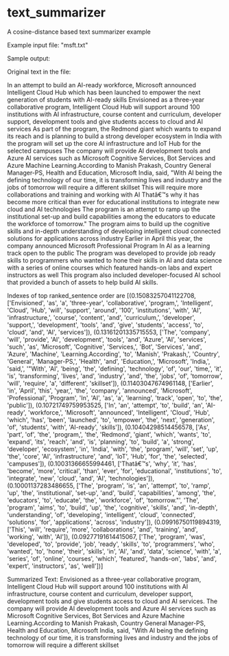 # text_summarizer
A cosine-distance based text summarizer example

Example input file: "msft.txt"

Sample output:

Original text in the file:

In an attempt to build an AI-ready workforce, Microsoft announced Intelligent Cloud Hub which has been launched to empower the next generation of students with AI-ready skills
Envisioned as a three-year collaborative program, Intelligent Cloud Hub will support around 100 institutions with AI infrastructure, course content and curriculum, developer support, development tools and give students access to cloud and AI services
As part of the program, the Redmond giant which wants to expand its reach and is planning to build a strong developer ecosystem in India with the program will set up the core AI infrastructure and IoT Hub for the selected campuses
The company will provide AI development tools and Azure AI services such as Microsoft Cognitive Services, Bot Services and Azure Machine Learning.According to Manish Prakash, Country General Manager-PS, Health and Education, Microsoft India, said, "With AI being the defining technology of our time, it is transforming lives and industry and the jobs of tomorrow will require a different skillset
This will require more collaborations and training and working with AI
Thatâ€™s why it has become more critical than ever for educational institutions to integrate new cloud and AI technologies
The program is an attempt to ramp up the institutional set-up and build capabilities among the educators to educate the workforce of tomorrow." The program aims to build up the cognitive skills and in-depth understanding of developing intelligent cloud connected solutions for applications across industry
Earlier in April this year, the company announced Microsoft Professional Program In AI as a learning track open to the public
The program was developed to provide job ready skills to programmers who wanted to hone their skills in AI and data science with a series of online courses which featured hands-on labs and expert instructors as well
This program also included developer-focused AI school that provided a bunch of assets to help build AI skills.

Indexes of top ranked_sentence order are  [(0.15083257041122708, ['Envisioned', 'as', 'a', 'three-year', 'collaborative', 'program,', 'Intelligent', 'Cloud', 'Hub', 'will', 'support', 'around', '100', 'institutions', 'with', 'AI', 'infrastructure,', 'course', 'content', 'and', 'curriculum,', 'developer', 'support,', 'development', 'tools', 'and', 'give', 'students', 'access', 'to', 'cloud', 'and', 'AI', 'services']), (0.13161201335715553, ['The', 'company', 'will', 'provide', 'AI', 'development', 'tools', 'and', 'Azure', 'AI', 'services', 'such', 'as', 'Microsoft', 'Cognitive', 'Services,', 'Bot', 'Services', 'and', 'Azure', 'Machine', 'Learning.According', 'to', 'Manish', 'Prakash,', 'Country', 'General', 'Manager-PS,', 'Health', 'and', 'Education,', 'Microsoft', 'India,', 'said,', '"With', 'AI', 'being', 'the', 'defining', 'technology', 'of', 'our', 'time,', 'it', 'is', 'transforming', 'lives', 'and', 'industry', 'and', 'the', 'jobs', 'of', 'tomorrow', 'will', 'require', 'a', 'different', 'skillset']), (0.11403047674961148, ['Earlier', 'in', 'April', 'this', 'year,', 'the', 'company', 'announced', 'Microsoft', 'Professional', 'Program', 'In', 'AI', 'as', 'a', 'learning', 'track', 'open', 'to', 'the', 'public']), (0.10721749759953525, ['In', 'an', 'attempt', 'to', 'build', 'an', 'AI-ready', 'workforce,', 'Microsoft', 'announced', 'Intelligent', 'Cloud', 'Hub', 'which', 'has', 'been', 'launched', 'to', 'empower', 'the', 'next', 'generation', 'of', 'students', 'with', 'AI-ready', 'skills']), (0.10404298514456578, ['As', 'part', 'of', 'the', 'program,', 'the', 'Redmond', 'giant', 'which', 'wants', 'to', 'expand', 'its', 'reach', 'and', 'is', 'planning', 'to', 'build', 'a', 'strong', 'developer', 'ecosystem', 'in', 'India', 'with', 'the', 'program', 'will', 'set', 'up', 'the', 'core', 'AI', 'infrastructure', 'and', 'IoT', 'Hub', 'for', 'the', 'selected', 'campuses']), (0.10031366655994461, ['Thatâ€™s', 'why', 'it', 'has', 'become', 'more', 'critical', 'than', 'ever', 'for', 'educational', 'institutions', 'to', 'integrate', 'new', 'cloud', 'and', 'AI', 'technologies']), (0.10001137283486655, ['The', 'program', 'is', 'an', 'attempt', 'to', 'ramp', 'up', 'the', 'institutional', 'set-up', 'and', 'build', 'capabilities', 'among', 'the', 'educators', 'to', 'educate', 'the', 'workforce', 'of', 'tomorrow."', 'The', 'program', 'aims', 'to', 'build', 'up', 'the', 'cognitive', 'skills', 'and', 'in-depth', 'understanding', 'of', 'developing', 'intelligent', 'cloud', 'connected', 'solutions', 'for', 'applications', 'across', 'industry']), (0.09916750119894319, ['This', 'will', 'require', 'more', 'collaborations', 'and', 'training', 'and', 'working', 'with', 'AI']), (0.09277191614415067, ['The', 'program', 'was', 'developed', 'to', 'provide', 'job', 'ready', 'skills', 'to', 'programmers', 'who', 'wanted', 'to', 'hone', 'their', 'skills', 'in', 'AI', 'and', 'data', 'science', 'with', 'a', 'series', 'of', 'online', 'courses', 'which', 'featured', 'hands-on', 'labs', 'and', 'expert', 'instructors', 'as', 'well'])]

Summarized Text: 
 Envisioned as a three-year collaborative program, Intelligent Cloud Hub will support around 100 institutions with AI infrastructure, course content and curriculum, developer support, development tools and give students access to cloud and AI services. The company will provide AI development tools and Azure AI services such as Microsoft Cognitive Services, Bot Services and Azure Machine Learning.According to Manish Prakash, Country General Manager-PS, Health and Education, Microsoft India, said, "With AI being the defining technology of our time, it is transforming lives and industry and the jobs of tomorrow will require a different skillset
